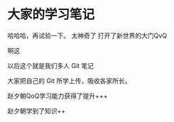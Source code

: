 # 大家的学习笔记



哈哈哈，再试验一下。
太神奇了
打开了新世界的大门QvQ

啊这

以后这个就是我们多人 Git 笔记

大家把自己的 Git  所学上传，吸收各家所长。



赵夕朝QoQ学习能力获得了提升+++

赵夕朝学到了知识++

